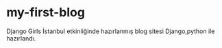 # my-first-blog
Django Girls İstanbul etkinliğinde hazırlanmış blog sitesi
Django,python ile hazırlandı.

